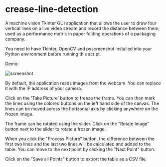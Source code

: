 # crease-line-detection
A machine vision Tkinter GUI application that allows the user to draw four vertical lines on a live video stream and record the distance between them; used as a performance metric in paper folding operations of a packaging company.

You need to have Tkinter, OpenCV and pyscreenshot installed into your Python environment before running this script.

Demo:

![screenshot](https://github.com/salman1851/crease-line-detection/assets/131760691/4548f520-e3a6-4a56-a112-4cc4fe08b53b)

By default, the application reads images from the webcam. You can replace it with the IP address of your camera.

Click on the 'Take Picture' button to freeze the frame. You can then mark the lines using the colored buttons on the left hand side of the canvas. The lines can be moved across the horizontal axis by clicking anywhere on the frozen image.

The frame can be rotated using the slider. Click on the "Rotate Image" button next to the slider to rotate a frozen image. 

When you click the "Process Picture" button, the difference between the first two lines and the last two lines will be calculated and added to the table. You can move to the next point by clicking the "Next Point" button. 

Click on the "Save all Points" button to export the table as a CSV file.
